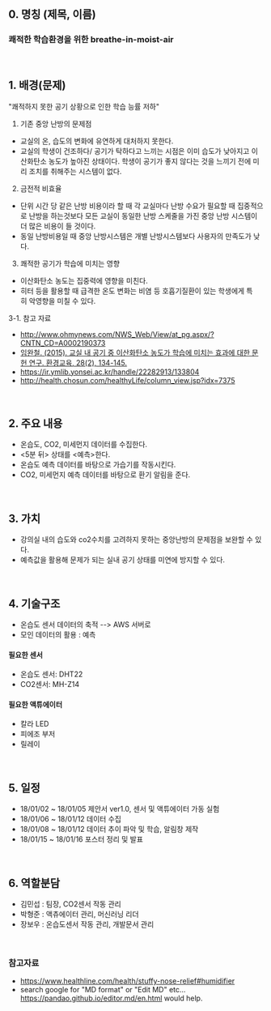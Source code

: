 

## 0. 명칭 (제목, 이름)
### 쾌적한 학습환경을 위한 breathe-in-moist-air

<br/>

## 1. 배경(문제)
"쾌적하지 못한 공기 상황으로 인한 학습 능률 저하"


1. 기존 중앙 난방의 문제점
- 교실의 온, 습도의 변화에 유연하게 대처하지 못한다.
- 교실의 학생이 건조하다/ 공기가 탁하다고 느끼는 시점은 이미 습도가 낮아지고 이산화탄소 농도가 높아진 상태이다. 학생이 공기가 좋지 않다는 것을 느끼기 전에 미리 조치를 취해주는 시스템이 없다.

2. 금전적 비효율
- 단위 시간 당 같은 난방 비용이라 할 때 각 교실마다 난방 수요가 필요할 때 집중적으로 난방을 하는것보다 모든 교실이 동일한 난방 스케줄을 가진 중앙 난방 시스템이 더 많은 비용이 들 것이다.
- 동일 난방비용일 때 중앙 난방시스템은 개별 난방시스템보다 사용자의 만족도가 낮다.

3. 쾌적한 공기가 학습에 미치는 영향
- 이산화탄소 농도는 집중력에 영향을 미친다.  
- 히터 등을 활용할 때 급격한 온도 변화는 비염 등 호흡기질환이 있는 학생에게 특히 악영향을 미칠 수 있다.

3-1. 참고 자료
- http://www.ohmynews.com/NWS_Web/View/at_pg.aspx/?CNTN_CD=A0002190373
- [임완철. (2015). 교실 내 공기 중 이산화탄소 농도가 학습에 미치는 효과에 대한 문헌 연구. 환경교육, 28(2), 134-145.](https://goo.gl/8ogCHN)
- https://ir.ymlib.yonsei.ac.kr/handle/22282913/133804
- http://health.chosun.com/healthyLife/column_view.jsp?idx=7375
    
<br/>

## 2. 주요 내용
- 온습도, CO2, 미세먼지 데이터를 수집한다.
- <5분 뒤> 상태를 <예측>한다.
- 온습도 예측 데이터를 바탕으로 가습기를 작동시킨다.
- CO2, 미세먼지 예측 데이터를 바탕으로 환기 알림을 준다.


<br/>

## 3. 가치
- 강의실 내의 습도와 co2수치를 고려하지 못하는 중앙난방의 문제점을 보완할 수 있다.
- 예측값을 활용해 문제가 되는 실내 공기 상태를 미연에 방지할 수 있다. 


<br/>

## 4. 기술구조
- 온습도 센서 데이터의 축적 --> AWS 서버로
- 모인 데이터의 활용 : 예측

#### 필요한 센서
- 온습도 센서: DHT22
- CO2센서: MH-Z14

#### 필요한 액튜에이터
- 칼라 LED
- 피에조 부저
- 릴레이


<br/>

## 5. 일정
- 18/01/02 ~ 18/01/05 제안서 ver1.0, 센서 및 액튜에이터 가동 실험
- 18/01/06 ~ 18/01/12 데이터 수집
- 18/01/08 ~ 18/01/12 데이터 추이 파악 및 학습, 알림창 제작
- 18/01/15 ~ 18/01/16 포스터 정리 및 발표       


<br/>

## 6. 역할분담
- 김민섭 : 팀장, CO2센서 작동 관리
- 박형준 : 액츄에이터 관리, 머신러닝 리더
- 장보우 : 온습도센서 작동 관리, 개발문서 관리

<br/>

### 참고자료
* https://www.healthline.com/health/stuffy-nose-relief#humidifier
* search google for "MD format" or "Edit MD" etc...
https://pandao.github.io/editor.md/en.html would help.
